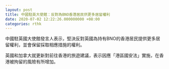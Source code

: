 ```yaml
---
layout: post
title: 中國駐英大使館：反對為BNO香港居民供更多居留權利
date: 2020-07-02 12:22:26.000000000 +08:00
categories: rthk
---
```


中國駐英國大使館發言人表示，堅決反對英國為持有BNO的香港居民提供更多居留權利，並會保留採取相應措施的權利。

英國和加拿大就更新對前往香港的旅遊建議，表示因應「港區國安法」實施，在香港被拘留的風險有所增加。
